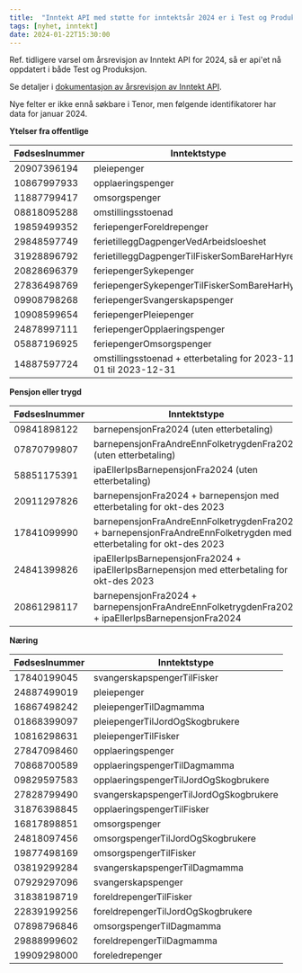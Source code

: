 ```yaml
---
title:  "Inntekt API med støtte for inntektsår 2024 er i Test og Produksjon"
tags: [nyhet, inntekt]
date: 2024-01-22T15:30:00
---
```

Ref. tidligere varsel om årsrevisjon av Inntekt API for 2024, så er api'et nå oppdatert i både Test og Produksjon.

Se detaljer i [dokumentasjon av årsrevisjon av Inntekt API](https://skatteetaten.github.io/api-dokumentasjon/api/inntekt?tab=Årsrevisjon).

Nye felter er ikke ennå søkbare i Tenor, men følgende identifikatorer har data for januar 2024.

**Ytelser fra offentlige**

| Fødseslnummer |	Inntektstype |
|---------------|--------------|
| 20907396194 | pleiepenger |
| 10867997933	| opplaeringspenger |
| 11887799417	| omsorgspenger |
| 08818095288	| omstillingsstoenad |
| 19859499352	| feriepengerForeldrepenger |
| 29848597749	| ferietilleggDagpengerVedArbeidsloeshet |
| 31928896792	| ferietilleggDagpengerTilFiskerSomBareHarHyre |
| 20828696379	| feriepengerSykepenger |
| 27836498769	| feriepengerSykepengerTilFiskerSomBareHarHyre |
| 09908798268	| feriepengerSvangerskapspenger |
| 10908599654	| feriepengerPleiepenger |
| 24878997111	| feriepengerOpplaeringspenger |
| 05887196925	| feriepengerOmsorgspenger |
| 14887597724	| omstillingsstoenad + etterbetaling for 2023-11-01 til 2023-12-31 |

**Pensjon eller trygd**

| Fødseslnummer |	Inntektstype |
|---------------|--------------|
| 09841898122	| barnepensjonFra2024 (uten etterbetaling) |
| 07870799807	| barnepensjonFraAndreEnnFolketrygdenFra2024 (uten etterbetaling) |
| 58851175391	| ipaEllerIpsBarnepensjonFra2024 (uten etterbetaling) |
| 20911297826	| barnepensjonFra2024 + barnepensjon med etterbetaling for okt-des 2023 |
| 17841099990	| barnepensjonFraAndreEnnFolketrygdenFra2024 + barnepensjonFraAndreEnnFolketrygden med etterbetaling for okt-des 2023 |
| 24841399826	| ipaEllerIpsBarnepensjonFra2024 + ipaEllerIpsBarnepensjon med etterbetaling for okt-des 2023 |
| 20861298117	| barnepensjonFra2024 + barnepensjonFraAndreEnnFolketrygdenFra2024 + ipaEllerIpsBarnepensjonFra2024 |

**Næring**

| Fødseslnummer |	Inntektstype |
|---------------|--------------|
| 17840199045	| svangerskapspengerTilFisker |
| 24887499019	| pleiepenger |
| 16867498242	| pleiepengerTilDagmamma |
| 01868399097	| pleiepengerTilJordOgSkogbrukere |
| 10816298631	| pleiepengerTilFisker |
| 27847098460	| opplaeringspenger |
| 70868700589	| opplaeringspengerTilDagmamma |
| 09829597583	| opplaeringspengerTilJordOgSkogbrukere |
| 27828799490	| svangerskapspengerTilJordOgSkogbrukere |
| 31876398845	| opplaeringspengerTilFisker |
| 16817898851	| omsorgspenger |
| 24818097456	| omsorgspengerTilJordOgSkogbrukere |
| 19877498169	| omsorgspengerTilFisker |
| 03819299284	| svangerskapspengerTilDagmamma |
| 07929297096	| svangerskapspenger |
| 31838198719	| foreldrepengerTilFisker |
| 22839199256	| foreldrepengerTilJordOgSkogbrukere |
| 07898796846	| omsorgspengerTilDagmamma |
| 29888999602	| foreldrepengerTilDagmamma |
| 19909298000	| foreledrepenger |


